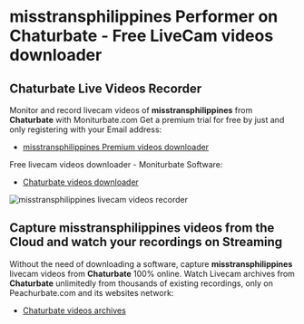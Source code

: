 # misstransphilippines Performer on Chaturbate - Free LiveCam videos downloader

## Chaturbate Live Videos Recorder

Monitor and record livecam videos of **misstransphilippines** from **Chaturbate** with Moniturbate.com
Get a premium trial for free by just and only registering with your Email address:
* [misstransphilippines Premium videos downloader](https://moniturbate.com/request-demo-licence-key.html)

Free livecam videos downloader - Moniturbate Software:
* [Chaturbate videos downloader](https://moniturbate.com/moniturbate-download-software.html)

![misstransphilippines livecam videos recorder](https://peachurnet.com/templates/moniturbate-software.png)


## Capture misstransphilippines videos from the Cloud and watch your recordings on Streaming

Without the need of downloading a software, capture **misstransphilippines** livecam videos from **Chaturbate** 100% online.
Watch Livecam archives from **Chaturbate** unlimitedly from thousands of existing recordings, only on Peachurbate.com and its websites network:
* [Chaturbate videos archives](https://peachurnet.com/)